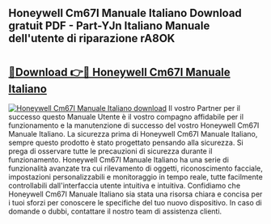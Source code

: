 ## Honeywell Cm67I Manuale Italiano Download gratuit PDF - Part-YJn Italiano Manuale dell'utente di riparazione rA8OK

# <h2><a href="http://dfb0hi.blite.top/?on=Honeywell+Cm67I+Manuale+Italiano">🔗Download 👉🔴 Honeywell Cm67I Manuale Italiano</a></h2>

[![Honeywell Cm67I Manuale Italiano download](https://i.imgur.com/lujVjoI.png)](http://dfb0hi.blite.top/?on=Honeywell+Cm67I+Manuale+Italiano)
Il vostro Partner per il successo questo Manuale Utente è il vostro compagno affidabile per il funzionamento e la manutenzione di successo del vostro Honeywell Cm67I Manuale Italiano. La sicurezza prima di Honeywell Cm67I Manuale Italiano, sempre questo prodotto è stato progettato pensando alla sicurezza. Si prega di osservare tutte le precauzioni di sicurezza durante il funzionamento. Honeywell Cm67I Manuale Italiano ha una serie di funzionalità avanzate tra cui rilevamento di oggetti, riconoscimento facciale, impostazioni personalizzabili e monitoraggio in tempo reale, tutte facilmente controllabili dall'interfaccia utente intuitiva e intuitiva. Confidiamo che Honeywell Cm67I Manuale Italiano sia stata una risorsa chiara e concisa per i tuoi sforzi per conoscere le specifiche del tuo nuovo dispositivo. In caso di domande o dubbi, contattare il nostro team di assistenza clienti.
